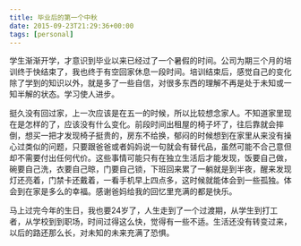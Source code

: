 ```yaml
---
title: 毕业后的第一个中秋
date: 2015-09-23T21:29:36+00:00
tags: [personal]
---
```


学生渐渐开学，才意识到毕业以来已经过了一个暑假的时间。公司为期三个月的培训终于快结束了，我也终于有空回家休息一段时间。培训结束后，感觉自己的变化除了学到的知识以外，就是多了一些自信，对很多东西的理解不再是处于未知或一知半解的状态。学习使人进步。

挺久没有回过家，上一次应该是在五一的时候，所以比较想念家人。不知道家里现在是怎样的了，应该没有什么变化。前段时间出租屋的椅子坏了，往后靠就会摔倒，想买一把才发现椅子挺贵的，房东不给换，郁闷的时候想到在家里从来没有操心过类似的问题，只要跟爸爸或者妈妈说一句就会有替代品，虽然可能不合己意但却不需要付出任何代价。这些事情可能只有在独立生活后才能发现，饭要自己做，碗要自己洗，衣要自己晾，门要自己锁，下班回来累了一躺就是到半夜，醒来发现灯还亮着，门禁卡还戴着，一看手机早上四点多，这时候就能体会到一些孤独。体会到在家是多么的幸福。感谢爸妈给我的回忆里充满的都是快乐。

马上过完今年的生日，我也要24岁了，人生走到了一个过渡期，从学生到打工者，从学校到到职场，时间过得这么快，觉得有一些不适。生活还没有转变过来，以后的路还那么长，对未知的未来充满了恐惧。
